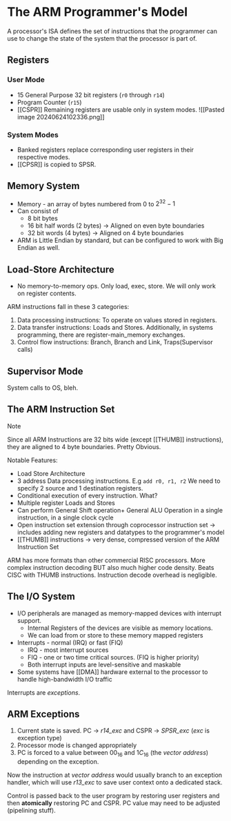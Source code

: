 # The ARM Programmer's Model
A processor's ISA defines the set of instructions that the programmer can use to change the state of the system that the processor is part of.

## Registers
### User Mode
- 15 General Purpose 32 bit registers (`r0` through `r14`)
- Program Counter (`r15`)
- [[CSPR]]
Remaining registers are usable only in system modes.
![[Pasted image 20240624102336.png]]

### System Modes
- Banked registers replace corresponding user registers in their respective modes.
- [[CPSR]] is copied to SPSR.
## Memory System 
- Memory - an array of bytes numbered from 0 to $2^{32} - 1$ 
- Can consist of 
	- 8 bit bytes
	- 16 bit half words (2 bytes) -> Aligned on even byte boundaries
	- 32 bit words (4 bytes) -> Aligned on 4 byte boundaries
- ARM is Little Endian by standard, but can be configured to work with Big Endian as well.

## Load-Store Architecture
- No memory-to-memory ops. Only load, exec, store. We will only work on register contents.

ARM instructions fall in these 3 categories:
1. Data processing instructions: To operate on values stored in registers.
2. Data transfer instructions: Loads and Stores. Additionally, in systems programming, there are register-main_memory exchanges.
3. Control flow instructions: Branch, Branch and Link, Traps(Supervisor calls)

## Supervisor Mode
System calls to OS, bleh.

## The ARM Instruction Set

>[!note]
>Since all ARM Instructions are 32 bits wide (except [[THUMB]] instructions), they are aligned to 4 byte boundaries. Pretty Obvious.


Notable Features:
- Load Store Architecture
- 3 address Data processing instructions. E.g `add r0, r1, r2` We need to specify 2 source and 1 destination registers.
- Conditional execution of every instruction. What?
- Multiple register Loads and Stores
- Can perform General Shift operation+ General ALU Operation in a single instruction, in a single clock cycle
- Open instruction set extension through coprocessor instruction set -> includes adding new registers and datatypes to the programmer's model
- [[THUMB]] instructions -> very dense, compressed version of the ARM Instruction Set

ARM has more formats than other commercial RISC processors. 
More complex instruction decoding BUT also much higher code density. Beats CISC with THUMB instructions. Instruction decode overhead is negligible.

## The I/O System
- I/O peripherals are managed as memory-mapped devices with interrupt support.
	- Internal Registers of the devices are visible as memory locations.
	- We can load from or store to these memory mapped registers
- Interrupts - normal (IRQ) or fast (FIQ)
	- IRQ - most interrupt sources
	- FIQ - one or two time critical sources. (FIQ is higher priority)
	- Both interrupt inputs are level-sensitive and maskable
- Some systems have [[DMA]] hardware external to the processor to handle high-bandwidth I/O traffic

Interrupts are *exceptions*.

## ARM Exceptions
1. Current state is saved. PC -> *r14_exc* and CSPR -> *SPSR_exc* (*exc* is exception type)
2. Processor mode is changed appropriately
3. PC is forced to a value between $00_{16}$ and $1C_{16}$  (the *vector address*) depending on the exception.

Now the instruction at *vector address* would usually branch to an exception handler, which will use *r13_exc* to save user context onto a dedicated stack.

Control is passed back to the user program by restoring user registers and then **atomically** restoring PC and CSPR. PC value may need to be adjusted (pipelining stuff).

